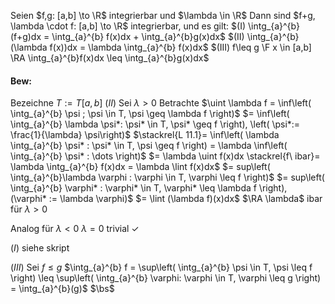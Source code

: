 Seien $f,g: [a,b] \to \R$ integrierbar und $\lambda \in \R$
Dann sind $f+g, \lambda \cdot f: [a,b] \to \R$ integrierbar,
und es gilt:
$(I) \intg_{a}^{b} (f+g)dx = \intg_{a}^{b} f(x)dx + \intg_{a}^{b}g(x)dx$
$(II) \intg_{a}^{b} (\lambda f(x))dx = \lambda \intg_{a}^{b} f(x)dx$
$(III) f\leq g \F x \in [a,b] \RA \intg_{a}^{b}f(x)dx \leq \intg_{a}^{b}g(x)dx$

#### Bew:
Bezeichne $T:= T[a,b]$
$(II)$ Sei $\lambda > 0$
Betrachte $\uint \lambda f = \inf\left( \intg_{a}^{b} \psi ; \psi \in T, \psi \geq \lambda f \right)$
$= \inf\left( \intg_{a}^{b} \lambda \psi*: \psi* \in T, \psi* \geq f \right), \left( \psi*:= \frac{1}{\lambda} \psi\right)$
$\stackrel{L 11.1}= \inf\left( \lambda \intg_{a}^{b} \psi* : \psi* \in T, \psi \geq f \right) = \lambda \inf\left( \intg_{a}^{b} \psi* : \dots \right)$
$= \lambda \uint f(x)dx \stackrel{f\ ibar}= \lambda \intg_{a}^{b} f(x)dx = \lambda \lint f(x)dx$ 
$= sup\left( \intg_{a}^{b}\lambda \varphi : \varphi \in T, \varphi \leq f \right)$
$= sup\left( \intg_{a}^{b} \varphi* : \varphi* \in T, \varphi* \leq \lambda f \right), (\varphi* := \lambda \varphi)$
$= \lint (\lambda f)(x)dx$
$\RA \lambda$ ibar für $\lambda > 0$

Analog für $\lambda < 0$
$\lambda = 0$ trivial
$\checkmark$

$(I)$ siehe skript

$(III)$ Sei $f \leq g$ 
$\intg_{a}^{b} f = \sup\left( \intg_{a}^{b} \psi \in T, \psi \leq f \right) \leq \sup\left( \intg_{a}^{b} \varphi: \varphi \in T, \varphi \leq g \right) = \intg_{a}^{b}(g)$
$\bs$
